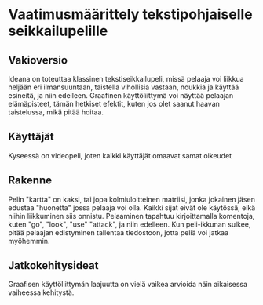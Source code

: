 # Vaatimusmäärittely tekstipohjaiselle seikkailupelille
## Vakioversio
Ideana on toteuttaa klassinen tekstiseikkailupeli, missä pelaaja voi liikkua neljään eri ilmansuuntaan, taistella vihollisia vastaan, noukkia ja käyttää esineitä, ja niin edelleen.
Graafinen käyttöliittymä voi näyttää pelaajan elämäpisteet, tämän hetkiset efektit, kuten jos olet saanut haavan taistelussa, mikä pitää hoitaa.
## Käyttäjät
Kyseessä on videopeli, joten kaikki käyttäjät omaavat samat oikeudet
## Rakenne
Pelin "kartta" on kaksi, tai jopa kolmiuloitteinen matriisi, jonka jokainen jäsen edustaa "huonetta" jossa pelaaja voi olla. Kaikki sijat eivät ole käytössä, eikä niihin liikkuminen siis onnistu.
Pelaaminen tapahtuu kirjoittamalla komentoja, kuten "go", "look", "use" "attack", ja niin edelleen.
Kun peli-ikkunan sulkee, pitää pelaajan edistyminen tallentaa tiedostoon, jotta peliä voi jatkaa myöhemmin.
## Jatkokehitysideat
Graafisen käyttöliittymän laajuutta on vielä vaikea arvioida näin aikaisessa vaiheessa kehitystä.

